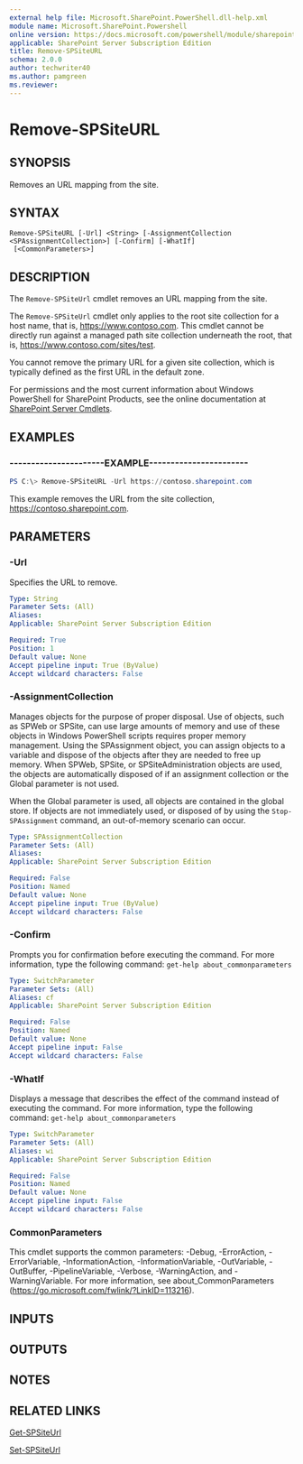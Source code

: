 ```yaml
---
external help file: Microsoft.SharePoint.PowerShell.dll-help.xml
module name: Microsoft.SharePoint.Powershell
online version: https://docs.microsoft.com/powershell/module/sharepoint-server/remove-spsiteurl
applicable: SharePoint Server Subscription Edition
title: Remove-SPSiteURL
schema: 2.0.0
author: techwriter40
ms.author: pamgreen
ms.reviewer: 
---
```


# Remove-SPSiteURL

## SYNOPSIS
Removes an URL mapping from the site.


## SYNTAX

```
Remove-SPSiteURL [-Url] <String> [-AssignmentCollection <SPAssignmentCollection>] [-Confirm] [-WhatIf]
 [<CommonParameters>]
```

## DESCRIPTION
The `Remove-SPSiteUrl` cmdlet removes an URL mapping from the site.

The `Remove-SPSiteUrl` cmdlet only applies to the root site collection for a host name, that is, https://www.contoso.com.
This cmdlet cannot be directly run against a managed path site collection underneath the root, that is, https://www.contoso.com/sites/test.

You cannot remove the primary URL for a given site collection, which is typically defined as the first URL in the default zone.

For permissions and the most current information about Windows PowerShell for SharePoint Products, see the online documentation at [SharePoint Server Cmdlets](https://docs.microsoft.com/powershell/sharepoint/sharepoint-server/sharepoint-server-cmdlets).


## EXAMPLES

### ----------------------EXAMPLE-----------------------
```powershell
PS C:\> Remove-SPSiteURL -Url https://contoso.sharepoint.com
```

This example removes the URL from the site collection, https://contoso.sharepoint.com.


## PARAMETERS

### -Url
Specifies the URL to remove.

```yaml
Type: String
Parameter Sets: (All)
Aliases: 
Applicable: SharePoint Server Subscription Edition

Required: True
Position: 1
Default value: None
Accept pipeline input: True (ByValue)
Accept wildcard characters: False
```

### -AssignmentCollection
Manages objects for the purpose of proper disposal.
Use of objects, such as SPWeb or SPSite, can use large amounts of memory and use of these objects in Windows PowerShell scripts requires proper memory management.
Using the SPAssignment object, you can assign objects to a variable and dispose of the objects after they are needed to free up memory.
When SPWeb, SPSite, or SPSiteAdministration objects are used, the objects are automatically disposed of if an assignment collection or the Global parameter is not used.

When the Global parameter is used, all objects are contained in the global store.
If objects are not immediately used, or disposed of by using the `Stop-SPAssignment` command, an out-of-memory scenario can occur.

```yaml
Type: SPAssignmentCollection
Parameter Sets: (All)
Aliases: 
Applicable: SharePoint Server Subscription Edition

Required: False
Position: Named
Default value: None
Accept pipeline input: True (ByValue)
Accept wildcard characters: False
```

### -Confirm
Prompts you for confirmation before executing the command.
For more information, type the following command: `get-help about_commonparameters`

```yaml
Type: SwitchParameter
Parameter Sets: (All)
Aliases: cf
Applicable: SharePoint Server Subscription Edition

Required: False
Position: Named
Default value: None
Accept pipeline input: False
Accept wildcard characters: False
```

### -WhatIf
Displays a message that describes the effect of the command instead of executing the command.
For more information, type the following command: `get-help about_commonparameters`

```yaml
Type: SwitchParameter
Parameter Sets: (All)
Aliases: wi
Applicable: SharePoint Server Subscription Edition

Required: False
Position: Named
Default value: None
Accept pipeline input: False
Accept wildcard characters: False
```

### CommonParameters
This cmdlet supports the common parameters: -Debug, -ErrorAction, -ErrorVariable, -InformationAction, -InformationVariable, -OutVariable, -OutBuffer, -PipelineVariable, -Verbose, -WarningAction, and -WarningVariable. For more information, see about_CommonParameters (https://go.microsoft.com/fwlink/?LinkID=113216).

## INPUTS

## OUTPUTS

## NOTES

## RELATED LINKS

[Get-SPSiteUrl](Get-SPSiteUrl.md)

[Set-SPSiteUrl](Set-SPSiteUrl.md)
